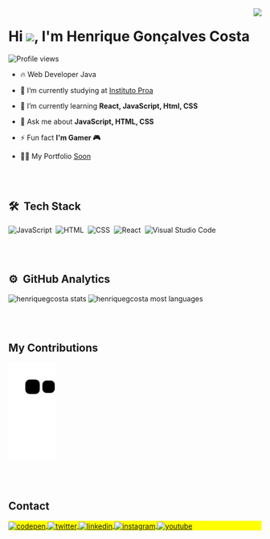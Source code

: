 <img align="right" height="590em" src="https://raw.githubusercontent.com/gist/Henriquegcosta/030556369635271c1ef46369bc12d247/raw/d475c3414097d47f495ec864d3231f337e401b5b/githubcard.svg"/>
<h1 align="left">Hi <img src="https://raw.githubusercontent.com/kaueMarques/kaueMarques/master/hi.gif" height="30px">, I'm Henrique Gonçalves Costa</h1>
<p align="left"> <img src="https://komarev.com/ghpvc/?username=Henriquegcosta&color=yellow" alt="Profile views" /> </p>

- 🔥 Web Developer Java

- 🔭 I’m currently studying at [Instituto Proa](https://www.proa.org.br/)

- 🌱 I’m currently learning **React, JavaScript, Html, CSS**

- 💬 Ask me about **JavaScript, HTML, CSS**

- ⚡ Fun fact **I'm Gamer 🎮**

- 👨‍💻 My Portfolio [Soon]()



<br><br>

## 🛠 &nbsp;Tech Stack

<!--![Node.js](https://img.shields.io/badge/-Node.js-05122A?style=flat&logo=node.js)&nbsp;-->
![JavaScript](https://img.shields.io/badge/-JavaScript-05122A?style=flat&logo=javascript)&nbsp;
![HTML](https://img.shields.io/badge/-HTML-05122A?style=flat&logo=HTML5)&nbsp;
![CSS](https://img.shields.io/badge/-CSS-05122A?style=flat&logo=CSS3&logoColor=1572B6)&nbsp;
![React](https://img.shields.io/badge/-React-05122A?style=flat&logo=react)&nbsp;
![Visual Studio Code](https://img.shields.io/badge/-Visual%20Studio%20Code-05122A?style=flat&logo=visual-studio-code&logoColor=007ACC)&nbsp;
<!--![Git](https://img.shields.io/badge/-Git-05122A?style=flat&logo=git)&nbsp;
![GitHub](https://img.shields.io/badge/-GitHub-05122A?style=flat&logo=github)&nbsp;
![Markdown](https://img.shields.io/badge/-Markdown-05122A?style=flat&logo=markdown)&nbsp;-->

<!--![PostgreSQL](https://img.shields.io/badge/-PostgreSQL-05122A?style=flat&logo=postgresql)&nbsp;
![SQLite](https://img.shields.io/badge/-SQLite-05122A?style=flat&logo=sqlite)&nbsp;-->


<br><br>

## ⚙️ &nbsp;GitHub Analytics

<p align="left">
<img width="530em" src="https://github-readme-stats.vercel.app/api?username=Henriquegcosta&show_icons=true&theme=tokyonight" alt="henriquegcosta stats"/>
<img width="530em" src="https://github-readme-stats.vercel.app/api/top-langs/?username=Henriquegcosta&layout=compact&theme=tokyonight" alt="henriquegcosta most languages"/>
</p>


<br><br>

<div align="left">

## My Contributions
![Snake animation](https://github.com/Henriquegcosta/Henriquegcosta/blob/output/github-contribution-grid-snake.svg)
  
</div>

<br><br>

## Contact

<p align="left" style="background:yellow">
<a href="https://codepen.io/maykbrito" target="_blank">
  <img align="center" src="https://img.shields.io/badge/-maykbrito-05122A?style=flat&logo=codepen" alt="codepen"/>
</a>
<a href="https://twitter.com/maykbrito" target="_blank">
  <img align="center" src="https://img.shields.io/badge/-maykbrito-05122A?style=flat&logo=twitter" alt="twitter"/>  
</a>
<a href="https://linkedin.com/in/maykbrito" target="_blank">
  <img align="center" src="https://img.shields.io/badge/-maykbrito-05122A?style=flat&logo=linkedin" alt="linkedin"/>
</a>
<a href="https://instagram.com/maykbrito" target="_blank">
 <img align="center" src="https://img.shields.io/badge/-maykbrito-05122A?style=flat&logo=instagram" alt="instagram"/>
</a>
<a href="https://youtube.com/maykbrito" target="_blank">
 <img align="center" src="https://img.shields.io/badge/-maykbrito-05122A?style=flat&logo=youtube" alt="youtube"/>
</a>
</p>

<!--

<img width="490em" src="https://github-readme-twitter-gazf.vercel.app/api?id=maykbrito&layout=wide&show_reply=off&show_retweet=off" />


**maykbrito/maykbrito** is a ✨ _special_ ✨ repository because its `README.md` (this file) appears on your GitHub profile.

Here are some ideas to get you started:

- 🔭 I’m currently working on ...
- 🌱 I’m currently learning ...
- 👯 I’m looking to collaborate on ...
- 🤔 I’m looking for help with ...
- 💬 Ask me about ...
- 📫 How to reach me: ...
- 😄 Pronouns: ...
- ⚡ Fun fact: ...
-->

